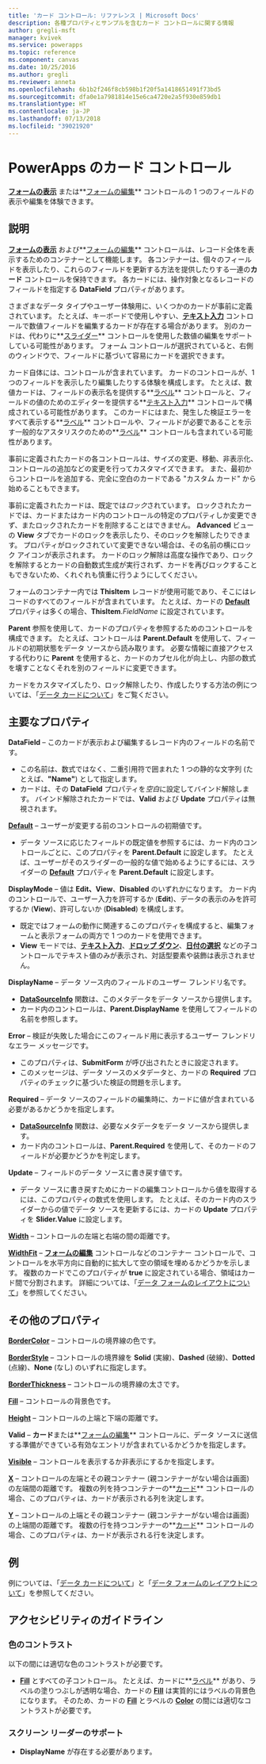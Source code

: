 ```yaml
---
title: 'カード コントロール: リファレンス | Microsoft Docs'
description: 各種プロパティとサンプルを含むカード コントロールに関する情報
author: gregli-msft
manager: kvivek
ms.service: powerapps
ms.topic: reference
ms.component: canvas
ms.date: 10/25/2016
ms.author: gregli
ms.reviewer: anneta
ms.openlocfilehash: 6b1b2f246f8cb598b1f20f5a1418651491f73bd5
ms.sourcegitcommit: dfa0e1a7981814e15e6ca4720e2a5f930e859db1
ms.translationtype: HT
ms.contentlocale: ja-JP
ms.lasthandoff: 07/13/2018
ms.locfileid: "39021920"
---
```

# <a name="card-control-in-powerapps"></a>PowerApps のカード コントロール
**[フォームの表示](control-form-detail.md)** または**[フォームの編集](control-form-detail.md)** コントロールの 1 つのフィールドの表示や編集を体験できます。

## <a name="description"></a>説明
**[フォームの表示](control-form-detail.md)** および**[フォームの編集](control-form-detail.md)** コントロールは、レコード全体を表示するためのコンテナーとして機能します。 各コンテナーは、個々のフィールドを表示したり、これらのフィールドを更新する方法を提供したりする一連の**カード** コントロールを保持できます。 各カードには、操作対象となるレコードのフィールドを指定する **DataField** プロパティがあります。  

さまざまなデータ タイプやユーザー体験用に、いくつかのカードが事前に定義されています。  たとえば、キーボードで使用しやすい、**[テキスト入力](control-text-input.md)** コントロールで数値フィールドを編集するカードが存在する場合があります。 別のカードは、代わりに**[スライダー](control-slider.md)** コントロールを使用した数値の編集をサポートしている可能性があります。 フォーム コントロールが選択されていると、右側のウィンドウで、フィールドに基づいて容易にカードを選択できます。

カード自体には、コントロールが含まれています。 カードのコントロールが、1 つのフィールドを表示したり編集したりする体験を構成します。 たとえば、数値カードは、フィールドの表示名を提供する**[ラベル](control-text-box.md)** コントロールと、フィールドの値のためのエディターを提供する**[テキスト入力](control-text-input.md)** コントロールで構成されている可能性があります。 このカードにはまた、発生した検証エラーをすべて表示する**[ラベル](control-text-box.md)** コントロールや、フィールドが必要であることを示す一般的なアスタリスクのための**[ラベル](control-text-box.md)** コントロールも含まれている可能性があります。

事前に定義されたカードの各コントロールは、サイズの変更、移動、非表示化、コントロールの追加などの変更を行ってカスタマイズできます。 また、最初からコントロールを追加する、完全に空白のカードである "カスタム カード" から始めることもできます。

事前に定義されたカードは、既定では*ロック*されています。 ロックされたカードでは、カードまたはカード内のコントロールの特定のプロパティしか変更できず、またロックされたカードを削除することはできません。 **Advanced** ビューの **View** タブでカードのロックを表示したり、そのロックを解除したりできます。 プロパティがロックされていて変更できない場合は、その名前の横にロック アイコンが表示されます。 カードのロック解除は高度な操作であり、ロックを解除するとカードの自動数式生成が実行されず、カードを再びロックすることもできないため、くれぐれも慎重に行うようにしてください。

フォームのコンテナー内では **ThisItem** レコードが使用可能であり、そこにはレコードのすべてのフィールドが含まれています。  たとえば、カードの **[Default](properties-core.md)** プロパティは多くの場合、**ThisItem**.*FieldName* に設定されています。

**Parent** 参照を使用して、カードのプロパティを参照するためのコントロールを構成できます。  たとえば、コントロールは **Parent.Default** を使用して、フィールドの初期状態をデータ ソースから読み取ります。 必要な情報に直接アクセスする代わりに **Parent** を使用すると、カードのカプセル化が向上し、内部の数式を壊すことなくそれを別のフィールドに変更できます。

カードをカスタマイズしたり、ロック解除したり、作成したりする方法の例については、「[データ カードについて](../working-with-cards.md)」をご覧ください。

## <a name="key-properties"></a>主要なプロパティ
**DataField** – このカードが表示および編集するレコード内のフィールドの名前です。

* この名前は、数式ではなく、二重引用符で囲まれた 1 つの静的な文字列 (たとえば、**"Name"**) として指定します。
* カードは、その **DataField** プロパティを*空白*に設定してバインド解除します。 バインド解除されたカードでは、**Valid** および **Update** プロパティは無視されます。

**[Default](properties-core.md)** – ユーザーが変更する前のコントロールの初期値です。

* データ ソースに応じたフィールドの既定値を参照するには、カード内のコントロールごとに、このプロパティを **Parent.Default** に設定します。 たとえば、ユーザーがそのスライダーの一般的な値で始めるようにするには、スライダーの **[Default](properties-core.md)** プロパティを **Parent.Default** に設定します。

**DisplayMode** – 値は **Edit、View**、**Disabled** のいずれかになります。 カード内のコントロールで、ユーザー入力を許可するか (**Edit**)、データの表示のみを許可するか (**View**)、許可しないか (**Disabled**) を構成します。  

* 既定ではフォームの動作に関連するこのプロパティを構成すると、編集フォームと表示フォームの両方で 1 つのカードを使用できます。
* **View** モードでは、**[テキスト入力](control-text-input.md)**、**[ドロップ ダウン](control-drop-down.md)**、**[日付の選択](control-date-picker.md)** などの子コントロールでテキスト値のみが表示され、対話型要素や装飾は表示されません。

**DisplayName** – データ ソース内のフィールドのユーザー フレンドリ名です。

* **[DataSourceInfo](../functions/function-datasourceinfo.md)** 関数は、このメタデータをデータ ソースから提供します。
* カード内のコントロールは、**Parent.DisplayName** を使用してフィールドの名前を参照します。

**Error** – 検証が失敗した場合にこのフィールド用に表示するユーザー フレンドリなエラー メッセージです。

* このプロパティは、**SubmitForm** が呼び出されたときに設定されます。  
* このメッセージは、データ ソースのメタデータと、カードの **Required** プロパティのチェックに基づいた検証の問題を示します。

**Required** – データ ソースのフィールドの編集時に、カードに値が含まれている必要があるかどうかを指定します。

* **[DataSourceInfo](../functions/function-datasourceinfo.md)** 関数は、必要なメタデータをデータ ソースから提供します。
* カード内のコントロールは、**Parent.Required** を使用して、そのカードのフィールドが必要かどうかを判定します。

**Update** – フィールドのデータ ソースに書き戻す値です。

* データ ソースに書き戻すためにカードの編集コントロールから値を取得するには、このプロパティの数式を使用します。 たとえば、そのカード内のスライダーからの値でデータ ソースを更新するには、カードの **Update** プロパティを **Slider.Value** に設定します。

**[Width](properties-size-location.md)** – コントロールの左端と右端の間の距離です。

**[WidthFit](properties-size-location.md)** – **[フォームの編集](control-form-detail.md)** コントロールなどのコンテナー コントロールで、コントロールを水平方向に自動的に拡大して空の領域を埋めるかどうかを示します。 複数のカードでこのプロパティが **true** に設定されている場合、領域はカード間で分割されます。 詳細については、「[データ フォームのレイアウトについて](../working-with-form-layout.md)」を参照してください。

## <a name="additional-properties"></a>その他のプロパティ
**[BorderColor](properties-color-border.md)** – コントロールの境界線の色です。

**[BorderStyle](properties-color-border.md)** – コントロールの境界線を **Solid** (実線)、**Dashed** (破線)、**Dotted** (点線)、**None** (なし) のいずれに指定します。

**[BorderThickness](properties-color-border.md)** – コントロールの境界線の太さです。

**[Fill](properties-color-border.md)** – コントロールの背景色です。

**[Height](properties-size-location.md)** – コントロールの上端と下端の距離です。

**Valid** – **カード**または**[フォームの編集](control-form-detail.md)** コントロールに、データ ソースに送信する準備ができている有効なエントリが含まれているかどうかを指定します。

**[Visible](properties-core.md)** – コントロールを表示するか非表示にするかを指定します。

**[X](properties-size-location.md)** – コントロールの左端とその親コンテナー (親コンテナーがない場合は画面) の左端間の距離です。 複数の列を持つコンテナーの**[カード](control-card.md)** コントロールの場合、このプロパティは、カードが表示される列を決定します。

**[Y](properties-size-location.md)** – コントロールの上端とその親コンテナー (親コンテナーがない場合は画面) の上端間の距離です。 複数の行を持つコンテナーの**[カード](control-card.md)** コントロールの場合、このプロパティは、カードが表示される行を決定します。

## <a name="examples"></a>例
例については、「[データ カードについて](../working-with-cards.md)」と「[データ フォームのレイアウトについて](../working-with-form-layout.md)」を参照してください。


## <a name="accessibility-guidelines"></a>アクセシビリティのガイドライン
### <a name="color-contrast"></a>色のコントラスト
以下の間には適切な色のコントラストが必要です。
* **[Fill](properties-color-border.md)** とすべての子コントロール。 たとえば、カードに**[ラベル](control-text-box.md)** があり、ラベルの塗りつぶしが透明な場合、カードの **[Fill](properties-color-border.md)** は実質的にはラベルの背景色になります。 そのため、カードの **[Fill](properties-color-border.md)** とラベルの **[Color](properties-color-border.md)** の間には適切なコントラストが必要です。

### <a name="screen-reader-support"></a>スクリーン リーダーのサポート
* **DisplayName** が存在する必要があります。
